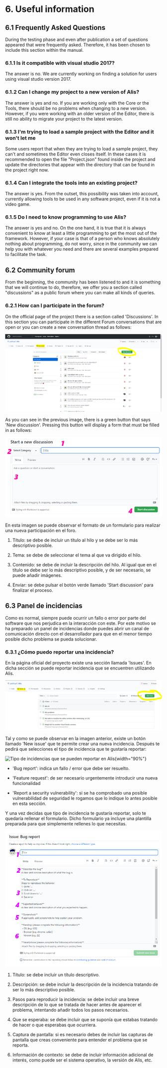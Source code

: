 # 6. Useful information

## 6.1 Frequently Asked Questions

During the testing phase and even after publication a set of questions appeared that were frequently asked. Therefore, it has been chosen to include this section within the manual.

### 6.1.1 Is it compatible with visual studio 2017?

The answer is no. We are currently working on finding a solution for users using visual studio version 2017.

### 6.1.2 Can I change my project to a new version of Alis?

The answer is yes and no. If you are working only with the Core or the Tools, there should be no problems when changing to a new version. However, if you were working with an older version of the Editor, there is still no ability to migrate your project to the latest version.

### 6.1.3 I'm trying to load a sample project with the Editor and it won't let me

Some users report that when they are trying to load a sample project, they can't and sometimes the Editor even closes itself. In these cases it is recommended to open the file "Project.json" found inside the project and update the directories that appear with the directory that can be found in the project right now.

### 6.1.4 Can I integrate the tools into an existing project?

The answer is yes. From the outset, this possibility was taken into account, currently allowing tools to be used in any software project, even if it is not a video game.

### 6.1.5 Do I need to know programming to use Alis?

The answer is yes and no. On the one hand, it is true that it is always convenient to know at least a little programming to get the most out of the framework. However, if your case is that of a person who knows absolutely nothing about programming, do not worry, since in the community we can help you with whatever you need and there are several examples prepared to facilitate the task.

## 6.2 Community forum

From the beginning, the community has been listened to and it is something that we will continue to do, therefore, we offer you a section called "discussions" as a public forum where you can make all kinds of queries.

### 6.2.1 How can I participate in the forum?

On the official page of the project there is a section called 'Discussions'. In this section you can participate in the different Forum conversations that are open or you can create a new conversation thread as follows:

![Crear un hilo en el foro de Alis.](Fotos_Manual/foro.PNG)

As you can see in the previous image, there is a green button that says 'New discussion'. Pressing this button will display a form that must be filled in as follows:

![Formulario para crear un hilo en el foro de Alis.](Fotos_Manual/formulario_foro.PNG)

En esta imagen se puede observar el formato de un formulario para
realizar una nueva participación en el foro.

1.  Título: se debe de incluir un título al hilo y se debe ser lo más
    descriptivo posible.

2.  Tema: se debe de seleccionar el tema al que va dirigido el hilo.

3.  Contenido: se debe de incluir la descripción del hilo. Al igual que
    en el título se debe ser lo más descriptivo posible, y de ser
    necesario, se puede añadir imágenes.

4.  Enviar: se debe pulsar el botón verde llamado 'Start discussion'
    para finalizar el proceso.

## 6.3 Panel de incidencias

Como es normal, siempre puede ocurrir un fallo o error por parte del
software que nos perjudica en la interacción con este. Por este motivo
se ha preparado un panel de incidencias donde puedes abrir un canal de
comunicación directo con el desarrollador para que en el menor tiempo
posible dicho problema se pueda solucionar.

### 6.3.1 ¿Cómo puedo reportar una incidencia?

En la página oficial del proyecto existe una sección llamada 'Issues'.
En dicha sección se puede reportar incidencia que se encuentren
utilizando Alis.

![Crear una incidencia en el panel de incidencia de Alis.](Fotos_Manual/issues_panel.PNG)

Tal y como se puede observar en la imagen anterior, existe un botón
llamado 'New issue' que te permite crear una nueva incidencia. Después
te pedirá que selecciones el tipo de incidencia que te gustaría
reportar:

![Tipo de incidencias que se pueden reportar en
Alis](Fotos_Manual/tipo_issue.PNG){width="90%"}

-   'Bug report': indica un fallo / error que debe ser resuelto.

-   'Feature request': de ser necesario urgentemente introducir una
    nueva funcionalidad

-   'Report a security vulnerability': si se ha comprobado una posible
    vulnerabilidad de seguridad le rogamos que lo indique lo antes
    posible en esta sección.

Y una vez decidas que tipo de incidencia te gustaría reportar, solo te
quedaría rellenar el formulario. Dicho formulario ya incluye una
plantilla preparada para que simplemente rellenes lo que necesitas.

![Partes de una incidencia en Alis](Fotos_Manual/issue_report_parts.png)

1.  Título: se debe incluir un título descriptivo.

2.  Descripción: se debe incluir la descripción de la incidencia
    tratando de ser lo más descriptivo posible.

3.  Pasos para reproducir la incidencia: se debe incluir una breve
    descripción de lo que se tratada de hacer antes de aparecer el
    problema, intentando añadir todos los pasos necesarios.

4.  Que se esperaba: se debe incluir que se suponía que estabas tratando
    de hacer o que esperabas que ocurriera.

5.  Captura de pantalla: si es necesario debes de incluir las capturas
    de pantalla que creas conveniente para entender el problema que se
    reporta.

6.  Información de contexto: se debe de incluir información adicional de
    interés, como puede ser el sistema operativo, la versión de Alis,
    etc.

